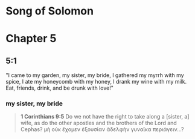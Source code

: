 Song of Solomon
===============

# Chapter 5 #

## 5:1 ##
"I came to my garden, my sister, my bride, I gathered my myrrh with my spice, I ate my honeycomb with my honey, I drank my wine with my milk. Eat, friends, drink, and be drunk with love!"

### my sister, my bride ###
>**1 Corinthians 9:5**
Do we not have the right to take along a [sister, a] wife, as do the other apostles and the brothers of the Lord and Cephas?
μὴ οὐκ ἔχομεν ἐξουσίαν ἀδελφὴν γυναῖκα περιάγειν...?
